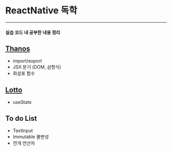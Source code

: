 # ReactNative 독학
 <hr>
 
 #### 실습 코드 내 공부한 내용 정리 
 
 ## [Thanos](https://github.com/o920/ReactNative/blob/main/Thanos/App.js)
 * import/export
 * JSX 분기 (DOM, 삼항식)
 * 화살표 함수

 ## [Lotto](https://github.com/o920/ReactNative/blob/main/Lotto/App.js)
 * useState

 ## To do List
 * TextInput
 * Immutable 불변성
 * 전개 연산자
